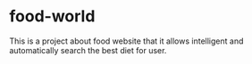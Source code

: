 # food-world
This is a project about food website that it allows intelligent and automatically search the best diet for user.
